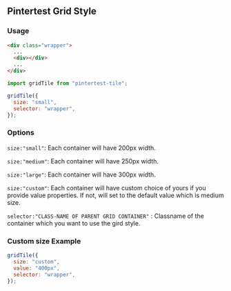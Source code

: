 ## Pintertest Grid Style

### Usage

```html
<div class="wrapper">
  ...
  <div></div>
  ...
</div>
```

```js
import gridTile from "pintertest-tile";

gridTile({
  size: "small",
  selector: "wrapper",
});
```

### Options

`size:"small"`: Each container will have 200px width.

`size:"medium"`: Each container will have 250px width.

`size:"large"`: Each container will have 300px width.

`size:"custom"`: Each container will have custom choice of yours if you provide value properties. If not, will set to the default value which is medium size.

`selector:"CLASS-NAME OF PARENT GRID CONTAINER"` : Classname of the container which you want to use the gird style.

### Custom size Example

```js
gridTile({
  size: "custom",
  value: "400px",
  selector: "wrapper",
});
```
